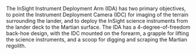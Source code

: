 The InSight Instrument Deployment Arm (IDA) has two primary objectives, to point 
            the Instrument Deployment Camera (IDC) for imaging of the terrain surrounding the lander,
            and to deploy the InSight science instruments from the lander deck to the Martian surface. 
            The IDA has a 4-degree-of-freedom back-hoe design, with the IDC mounted on the forearm, 
            a grapple for lifting the science instruments, and a scoop for digging and scraping the 
            Martian regolith.
        